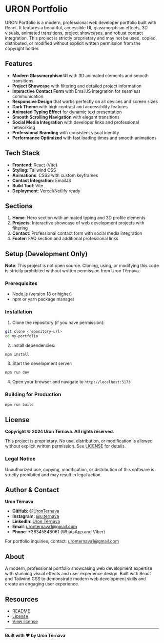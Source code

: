 # URON Portfolio

URON Portfolio is a modern, professional web developer portfolio built with React. It features a beautiful, accessible UI, glassmorphism effects, 3D visuals, animated transitions, project showcases, and robust contact integration. This project is strictly proprietary and may not be used, copied, distributed, or modified without explicit written permission from the copyright holder.

## Features

- **Modern Glassmorphism UI** with 3D animated elements and smooth transitions
- **Project Showcase** with filtering and detailed project information
- **Interactive Contact Form** with EmailJS integration for seamless communication
- **Responsive Design** that works perfectly on all devices and screen sizes
- **Dark Theme** with high contrast and accessibility features
- **Animated Typing Effect** for dynamic text presentation
- **Smooth Scrolling Navigation** with elegant transitions
- **Social Media Integration** with developer links and professional networking
- **Professional Branding** with consistent visual identity
- **Performance Optimized** with fast loading times and smooth animations

## Tech Stack

- **Frontend**: React (Vite)
- **Styling**: Tailwind CSS
- **Animations**: CSS3 with custom keyframes
- **Contact Integration**: EmailJS
- **Build Tool**: Vite
- **Deployment**: Vercel/Netlify ready

## Sections

1. **Home**: Hero section with animated typing and 3D profile elements
2. **Projects**: Interactive showcase of web development projects with filtering
3. **Contact**: Professional contact form with social media integration
4. **Footer**: FAQ section and additional professional links

## Setup (Development Only)

**Note**: This project is not open source. Cloning, using, or modifying this code is strictly prohibited without written permission from Uron Tërnava.

### Prerequisites

- Node.js (version 18 or higher)
- npm or yarn package manager

### Installation

1. Clone the repository (if you have permission):
```bash
git clone <repository-url>
cd my-portfolio
```

2. Install dependencies:
```bash
npm install
```

3. Start the development server:
```bash
npm run dev
```

4. Open your browser and navigate to `http://localhost:5173`

### Building for Production

```bash
npm run build
```

## License

**Copyright © 2024 Uron Tërnava. All rights reserved.**

This project is proprietary. No use, distribution, or modification is allowed without explicit written permission. See [LICENSE](LICENSE) for details.

### Legal Notice

Unauthorized use, copying, modification, or distribution of this software is strictly prohibited and may result in legal action.

## Author & Contact

**Uron Tërnava**

- **GitHub**: [@UronTernava](https://github.com/UronTernava)
- **Instagram**: [@u.ternava](https://www.instagram.com/u.ternava)
- **LinkedIn**: [Uron Tërnava](https://www.linkedin.com/in/uron-ternava-806350304/)
- **Email**: uronternava1@gmail.com
- **Phone**: +38345848061 (WhatsApp and Viber)

For portfolio inquiries, contact: uronternava1@gmail.com

## About

A modern, professional portfolio showcasing web development expertise with stunning visual effects and user experience design. Built with React and Tailwind CSS to demonstrate modern web development skills and create an engaging user experience.

## Resources

- [README](README.md)
- [License](LICENSE)
- [View license](LICENSE)

---

**Built with ❤️ by Uron Tërnava**
